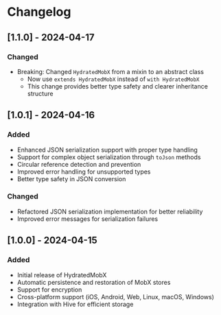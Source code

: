 # Changelog

## [1.1.0] - 2024-04-17

### Changed
- Breaking: Changed `HydratedMobX` from a mixin to an abstract class
  - Now use `extends HydratedMobX` instead of `with HydratedMobX`
  - This change provides better type safety and clearer inheritance structure

## [1.0.1] - 2024-04-16

### Added
- Enhanced JSON serialization support with proper type handling
- Support for complex object serialization through `toJson` methods
- Circular reference detection and prevention
- Improved error handling for unsupported types
- Better type safety in JSON conversion

### Changed
- Refactored JSON serialization implementation for better reliability
- Improved error messages for serialization failures

## [1.0.0] - 2024-04-15

### Added
- Initial release of HydratedMobX
- Automatic persistence and restoration of MobX stores
- Support for encryption
- Cross-platform support (iOS, Android, Web, Linux, macOS, Windows)
- Integration with Hive for efficient storage
